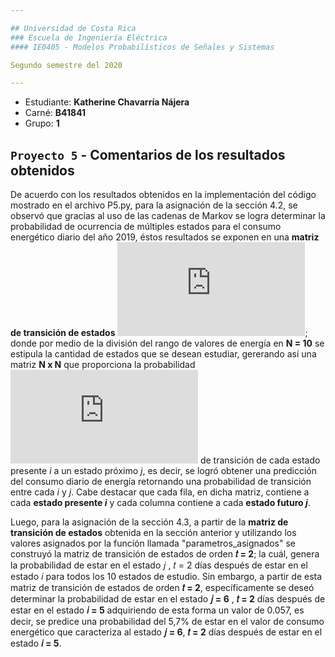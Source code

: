```yaml
---

## Universidad de Costa Rica
### Escuela de Ingeniería Eléctrica
#### IE0405 - Modelos Probabilísticos de Señales y Sistemas

Segundo semestre del 2020

---
```


* Estudiante: **Katherine Chavarría Nájera**
* Carné: **B41841**
* Grupo: **1**


## `Proyecto 5` - Comentarios de los resultados obtenidos

De acuerdo con los resultados obtenidos en la implementación del código mostrado en el archivo P5.py, para la asignación de la sección 4.2, se observó que gracias al uso de las cadenas de Markov se logra determinar la probabilidad de ocurrencia de múltiples estados para el consumo energético diario del año 2019, éstos resultados se exponen en una **matriz de transición de estados** ![](https://latex.codecogs.com/gif.latex?%5CPi); donde por medio de la división del rango de valores de energía en **N = 10** se estipula la cantidad de estados que se desean estudiar, gererando así una matriz **N x N** que proporciona la probabilidad ![](https://latex.codecogs.com/gif.latex?%5CPi_%7Bij%7D) de transición de cada estado presente *i* a un estado próximo *j*, es decir, se logró obtener una predicción del consumo diario de energía retornando una probabilidad de transición entre cada *i* y *j*. Cabe destacar que cada fila, en dicha matriz, contiene a cada **estado presente *i***  y cada columna contiene a cada **estado futuro *j***.

Luego, para la asignación de la sección 4.3, a partir de la **matriz de transición de estados** obtenida en la sección anterior y utilizando los valores asignados por la función llamada "parametros_asignados" se construyó la matriz de transición de estados de orden  **𝑡 = 2**; la cuál, genera la probabilidad de estar en el estado  𝑗 ,  𝑡 = 2  días después de estar en el estado 𝑖 para todos los 10 estados de estudio. Sin embargo, a partir de esta matriz de transición de estados de orden  **𝑡 = 2**, específicamente se deseó determinar la probabilidad de estar en el estado  **𝑗 = 6** ,  **𝑡 = 2**  días después de estar en el estado  **𝑖 = 5** adquiriendo de esta forma un valor de 0.057, es decir, se predice una probabilidad del 5,7% de estar en el valor de consumo energético que caracteriza al estado **𝑗 = 6**, **𝑡 = 2** días después de estar en el estado **𝑖 = 5**.     
 
